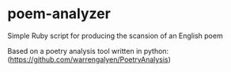 # poem-analyzer
Simple Ruby script for producing the scansion of an English poem

Based on a poetry analysis tool written in python: (https://github.com/warrengalyen/PoetryAnalysis)
